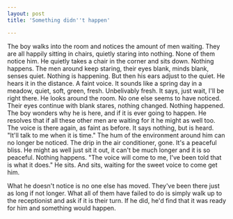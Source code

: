 ```yaml
---
layout: post
title: 'Something didn''t happen'

---
```


The boy walks into the room and notices the amount of men waiting. They are all happily sitting in chairs, quietly staring into nothing. None of them notice him. He quietly takes a chair in the corner and sits down. Nothing happens. The men around keep staring, their eyes blank, minds blank, senses quiet. Nothing is happening. But then his ears adjust to the quiet. He hears it in the distance. A faint voice. It sounds like a spring day in a meadow, quiet, soft, green, fresh. Unbelivably fresh. It says, just wait, I'll be right there. He looks around the room. No one else seems to have noticed. Their eyes continue with blank stares, nothing changed. Nothing happened. The boy wonders why he is here, and if it is ever going to happen. He resolves that if all these other men are waiting for it he might as well too. The voice is there again, as faint as before. It says nothing, but is heard. "It'll talk to me when it is time." The hum of the environment around him can no longer be noticed. The drip in the air conditioner, gone. It's a peaceful bliss. He might as well just sit it out, it can't be much longer and it is so peaceful. Nothing happens. "The voice will come to me, I've been told that is what it does." He sits. And sits, waiting for the sweet voice to come get him. 

What he doesn't notice is no one else has moved. They've been there just as long if not longer. What all of them have failed to do is simply walk up to the receptionist and ask if it is their turn. If he did, he'd find that it was ready for him and something would happen.
